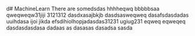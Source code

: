 d# MachineLearn
There are somedsdas
hhhheqwq
bbbbbsaa
qweqweqw31jiji
3121312
dasdxasajbkjb
dasdsasweqweq
dasafsdasdadas
uuihdasa
ijoi
jikda
efsdihiolhopjadasdas31231
ugiug231
eqweq
eqweqeq
dasdasdasdasa
dadaas
as
dasasas
dasadsa
sasda
